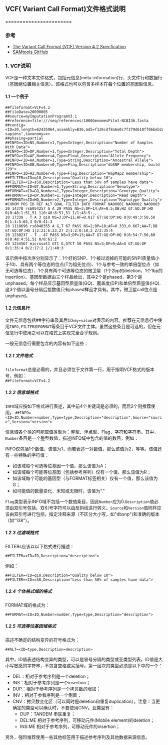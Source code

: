 ## VCF( Variant Call Format)文件格式说明
=======================
### 参考
+ [The Variant Call Format (VCF) Version 4.2 Specfication](http://vcftools.sourceforge.net/specs.html)
+ [SAMtools GitHub](https://github.com/samtools/hts-specs)

### 1. VCF说明

VCF是一种文本文件格式，包括元信息(meta-information)行、头文件行和数据行（基因组位置相关信息）。该格式也可以包含多样本在每个位置的基因型信息。

#### 1.1 一个例子
```
##fileformat=VCFv4.2
##fileDate=20090805
##source=myImputationProgramV3.1
##reference=file:///seq/references/1000GenomesPilot-NCBI36.fasta
##contig=<ID=20,length=62435964,assembly=B36,md5=f126cdf8a6e0c7f379d618ff66beb2da,species="Homo sapiens",taxonomy=x>
##phasing=partial
##INFO=<ID=NS,Number=1,Type=Integer,Description="Number of Samples With Data">
##INFO=<ID=DP,Number=1,Type=Integer,Description="Total Depth">
##INFO=<ID=AF,Number=A,Type=Float,Description="Allele Frequency">
##INFO=<ID=AA,Number=1,Type=String,Description="Ancestral Allele">
##INFO=<ID=DB,Number=0,Type=Flag,Description="dbSNP membership, build 129">
##INFO=<ID=H2,Number=0,Type=Flag,Description="HapMap2 membership">
##FILTER=<ID=q10,Description="Quality below 10">
##FILTER=<ID=s50,Description="Less than 50% of samples have data">
##FORMAT=<ID=GT,Number=1,Type=String,Description="Genotype">
##FORMAT=<ID=GQ,Number=1,Type=Integer,Description="Genotype Quality">
##FORMAT=<ID=DP,Number=1,Type=Integer,Description="Read Depth">
##FORMAT=<ID=HQ,Number=2,Type=Integer,Description="Haplotype Quality">
#CHROM POS ID REF ALT QUAL FILTER INFO FORMAT NA00001 NA00002 NA00003
20 14370 rs6054257 G A 29 PASS NS=3;DP=14;AF=0.5;DB;H2 GT:GQ:DP:HQ 0|0:48:1:51,51 1|0:48:8:51,51 1/1:43:5:.,.
20 17330 . T A 3 q10 NS=3;DP=11;AF=0.017 GT:GQ:DP:HQ 0|0:49:3:58,50 0|1:3:5:65,3 0/0:41:3
20 1110696 rs6040355 A G,T 67 PASS NS=2;DP=10;AF=0.333,0.667;AA=T;DB GT:GQ:DP:HQ 1|2:21:6:23,27 2|1:2:0:18,2 2/2:35:4
20 1230237 . T . 47 PASS NS=3;DP=13;AA=T GT:GQ:DP:HQ 0|0:54:7:56,60 0|0:48:4:51,51 0/0:61:2
20 1234567 microsat1 GTC G,GTCT 50 PASS NS=3;DP=9;AA=G GT:GQ:DP 0/1:35:4 0/2:17:2 1/1:40:3
```
该示例中按次序分别显示了：1个好的SNP、1个被过滤掉的可能的SNP(质量值小于10)、具有两个等位态的位点(T为祖先位点)、1个与参考一致的单倍型位点（如无可选等位态）、1个具有两个可选等位态的微卫星（1个2bp的deletion，1个1bp的insertion）。基因型数据由三个样品给出，其中2个是phased，第3个是unphased。每个样品显示基因型质量值(GQ)、覆盖度(DP)和单倍型质量值(HQ).这3个值以逗号分隔后接数值只有phased样品才具有。其中，微卫星call位点是unphased。

#### 1.2 元信息行

文件元信息包括##字符串及其后以`key=value`对表示的内容。推荐在元信息行中使用`INFO,FILTER和FORMAT`等条目于VCF文件主体。虽然这些条目是可选的，但在元信息行中使用之可以在格式上实现完全合乎规则。

一般元信息行需要包含的内容有如下这些：

##### 1.2.1 文件格式
`fileformat`总是必需的，并且必须位于文件第一行，用于指明VCF格式的版本号，例如：  
`##fileformat=VCFv4.2`

##### 1.2.2 信息域格式
`INFO`域应按如下格式进行表述，其中前4个关键词是必须的，而后2个则推荐使用。
`##INFO=<ID=ID,Number=number,Type=type,Description="description",Source="source",Version="version">`

信息域各个类的可能取值类型为：整型、浮点型、Flag、字符和字符串。其中，`Number`条目是一个整型数值，描述INFO域中包含的值的数目，例如：

INFO仅包括1个数值，该值为1，而若表述一对数值，那么该值为2，等等。该值还有一些特殊的字符值：

+ 如该域每个可选等位基因一个值，那么该值为A；
+ 如该域每个可能等位基因（包括参考序列）仅有一个值，那么该值为R；
+ 如该域每个可能的基因型（与FORMAT标签相关）仅有一个值，那么该值为G；
+ 如可能值的数量变化、未知或无限时，该值为"."

`Flag`类型表示INFO域不包括一个数值条目，因此`Number`应为0.`Description`值必须由双引号包括。双引号字符可以由反斜线进行转义。`Source`和`Version`值同样应该由双引号进行包括，指定注释来源（不区分大小写，如"dbsnp")和准确的版本（如"138"）。

##### 1.2.3 过滤域格式

FILTERs应该以以下格式进行描述：
```
##FILTER=<ID=ID,Description="description">
```

例如：

```
##FILTER=<ID=q10,Description="Quality below 10">
##FILTER=<ID=s50,Description="Less than 50% of samples have data">
```

##### 1.2.4 个体格式域的格式
FORMAT域的格式为：
```
##FORMAT=<ID=ID,Number=number,Type=type,Description="description">
```

##### 1.2.5 可选等位基因域格式

描述不确定的结构变异的符号格式为：
```
##ALT=<ID=type,Description=description>
```
其中，ID值表述结构变异的类型，可以是冒号分隔的类型或亚类型列表。ID值是大小写敏感的字符串，不包含空格或尖括号。第一层次的类型必须是以下中的一个：

+ DEL：相对于参考序列是一个deletion；
+ INS：相对于参考序列是一个insertion；
+ DUP：相对于参考序列是一个拷贝数的增加；
+ INV：相对于参看序列是一个倒置；
+ CNV：拷贝数变化区（可以同时是deletion和重复duplication）。注意：当更确定的类型可以确认时，不要使用CNV。亚类型有：
  - DUP：TANDEM 串联重复；
  - DEL:ME 相对于参考序列，可移动元件(Mobile element)的deletion；
  - INS:ME 相对于参考序列，可移动元件的insertion；

另外，强烈推荐使用一些其他标签用于描述参考序列及其他数据来源信息。




